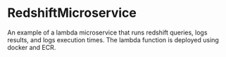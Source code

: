 # RedshiftMicroservice
An example of a lambda microservice that runs redshift queries, logs results, and logs execution times. The lambda function is deployed using docker and ECR.
